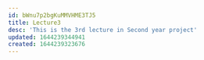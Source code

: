 ```yaml
---
id: bWnu7p2bgKuMMVHME3TJ5
title: Lecture3
desc: 'This is the 3rd lecture in Second year project'
updated: 1644239344941
created: 1644239323676
---
```


